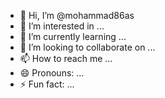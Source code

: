 - 👋 Hi, I’m @mohammad86as
- 👀 I’m interested in ...
- 🌱 I’m currently learning ...
- 💞️ I’m looking to collaborate on ...
- 📫 How to reach me ...
- 😄 Pronouns: ...
- ⚡ Fun fact: ...

<!---
mohammad86as/mohammad86as is a ✨ special ✨ repository because its `README.md` (this file) appears on your GitHub profile.
You can click the Preview link to take a look at your changes.
--->
